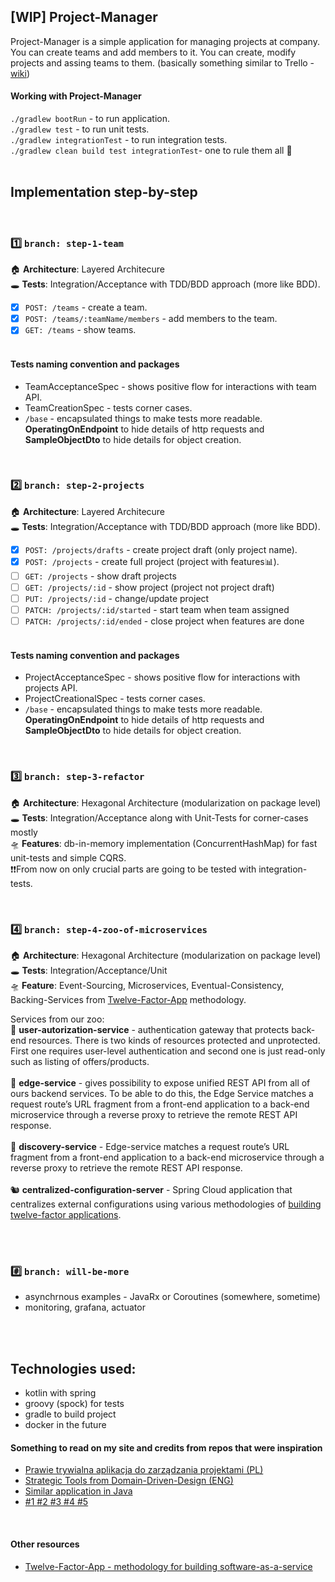 
## [WIP] Project-Manager 
Project-Manager is a simple application for managing projects at company. You can create teams and add members to it. You can create, modify projects and assing teams to them. (basically something similar to Trello - [wiki](https://en.wikipedia.org/wiki/Project_management_software))

#### Working with Project-Manager

`./gradlew bootRun` - to run application. <BR>
`./gradlew test` - to run unit tests. <BR>
`./gradlew integrationTest` - to run integration tests. <BR>
`./gradlew clean build test integrationTest`- one to rule them all 💍 <BR>
<BR>

## Implementation step-by-step

<BR>
  
### 1️⃣ `branch: step-1-team` <br>
🏠 **Architecture**: Layered Architecure <BR>
🕳 **Tests**: Integration/Acceptance with TDD/BDD approach (more like BDD).

* [x] `POST: /teams` - create a team. <br>
* [x] `POST: /teams/:teamName/members` - add members to the team. <br>
* [x] `GET: /teams` - show teams. <br> <br>

#### Tests naming convention and packages
* TeamAcceptanceSpec - shows positive flow for interactions with team API.
* TeamCreationSpec - tests corner cases.
* `/base` - encapsulated things to make tests more readable. **OperatingOnEndpoint** to hide details of http requests and **SampleObjectDto** to hide details for object creation.  

<BR>

### 2️⃣ `branch: step-2-projects` <br>
🏠 **Architecture**: Layered Architecure <BR>
🕳 **Tests**: Integration/Acceptance with TDD/BDD approach (more like BDD).

* [x] `POST: /projects/drafts` - create project draft (only project name). <br>
* [x] `POST: /projects` - create full project (project with features📊). <br>
* [ ] `GET: /projects` - show draft projects <br>
* [ ] `GET: /projects/:id` - show project (project not project draft)<br>
* [ ] `PUT: /projects/:id` - change/update project <br>
* [ ] `PATCH: /projects/:id/started` - start team when team assigned <br>
* [ ] `PATCH: /projects/:id/ended` - close project when features are done <br><br>

#### Tests naming convention and packages
*  ProjectAcceptanceSpec - shows positive flow for interactions with projects API.
*  ProjectCreationalSpec - tests corner cases.
* `/base` - encapsulated things to make tests more readable. **OperatingOnEndpoint** to hide details of http requests and **SampleObjectDto** to hide details for object creation.

<BR>

### 3️⃣ `branch: step-3-refactor` <br>
🏠 **Architecture**: Hexagonal Architecture (modularization on package level) <BR>
🕳 **Tests**: Integration/Acceptance along with Unit-Tests for corner-cases mostly<BR>
🛸 **Features**: db-in-memory implementation (ConcurrentHashMap) for fast unit-tests and simple CQRS.<BR> 
❗❗From now on only crucial parts are going to be tested with integration-tests.

<BR>

### 4️⃣ `branch: step-4-zoo-of-microservices` <br>
🏠 **Architecture**: Hexagonal Architecture (modularization on package level) <BR>
🕳 **Tests**: Integration/Acceptance/Unit<BR>
🛸 **Feature**: Event-Sourcing, Microservices, Eventual-Consistency, <BR>
Backing-Services from [Twelve-Factor-App](https://12factor.net/) methodology.

Services from our zoo:<BR>
🦓 **user-autorization-service** - authentication gateway that protects back-end resources. There is two kinds of resources protected and unprotected. First one requires user-level authentication and second one is just read-only such as listing of offers/products. <BR><BR>
🐼 **edge-service** - gives possibility to expose unified REST API from all of ours backend services. To be able to do this, the Edge Service matches a request route’s URL fragment from a front-end application to a back-end microservice through a reverse proxy to retrieve the remote REST API response. <BR><BR>
🐰 **discovery-service** - Edge-service matches a request route’s URL fragment from a front-end application to a back-end microservice through a reverse proxy to retrieve the remote REST API response. <BR><BR>
🐿 **centralized-configuration-server** - Spring Cloud application that centralizes external configurations using various methodologies of [building twelve-factor applications](https://12factor.net/config). <BR><BR>

<BR>

### #️⃣ `branch: will-be-more` <br>
- asynchrnous examples - JavaRx or Coroutines (somewhere, sometime)
- monitoring, grafana, actuator 

<BR><BR>
  
## Technologies used: 
- kotlin with spring 
- groovy (spock) for tests
- gradle to build project
- docker in the future
  
#### Something to read on my site and credits from repos that were inspiration
* [Prawie trywialna aplikacja do zarządzania projektami (PL)](http://braintelligence.pl/prawie-trywialna-aplikacja-do-zarzadzania-projektami)
* [Strategic Tools from Domain-Driven-Design (ENG)](http://www.braintelligence.pl/the-nature-of-domain-driven-design/)
* [ Similar application in Java ](https://github.com/mkopylec/project-manager)
* [ #1 ](https://github.com/kamranahmedse/design-patterns-for-humans)[ #2 ](https://github.com/BottegaIT/ddd-leaven-v2)[ #3 ](https://github.com/jakubnabrdalik/hentai) [ #4 ](https://github.com/heynickc/awesome-ddd)[ #5 ](https://github.com/kbastani/spring-cloud-event-sourcing-example)
<BR>

#### Other resources
* [Twelve-Factor-App - methodology for building software-as-a-service](https://12factor.net/)

